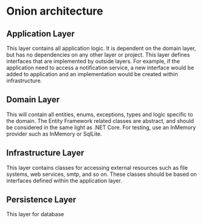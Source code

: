 # Onion architecture

## Application Layer

This layer contains all application logic. It is dependent on the domain layer, but has no dependencies on any other layer or project. This layer defines interfaces that are implemented by outside layers. For example, if the application need to access a notification service, a new interface would be added to application and an implementation would be created within infrastructure.

## Domain Layer

This will contain all entities, enums, exceptions, types and logic specific to the domain. The Entity Framework related classes are abstract, and should be considered in the same light as .NET Core. For testing, use an InMemory provider such as InMemory or SqlLite.

## Infrastructure Layer

This layer contains classes for accessing external resources such as file systems, web services, smtp, and so on. These classes should be based on interfaces defined within the application layer.

## Persistence Layer

This layer for database 